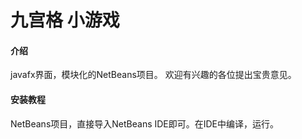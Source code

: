 # 九宫格 小游戏

#### 介绍
javafx界面，模块化的NetBeans项目。
欢迎有兴趣的各位提出宝贵意见。  


#### 安装教程

NetBeans项目，直接导入NetBeans IDE即可。在IDE中编译，运行。


